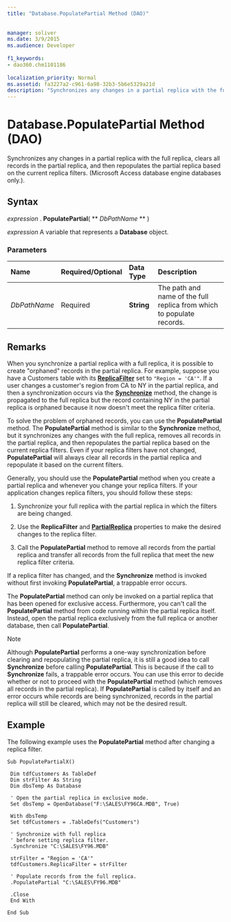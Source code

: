 ```yaml
---
title: "Database.PopulatePartial Method (DAO)"
  
  
manager: soliver
ms.date: 3/9/2015
ms.audience: Developer
 
f1_keywords:
- dao360.chm1101186
  
localization_priority: Normal
ms.assetid: fa3227a2-c961-6a98-32b3-5b6e5329a21d
description: "Synchronizes any changes in a partial replica with the full replica, clears all records in the partial replica, and then repopulates the partial replica based on the current replica filters. (Microsoft Access database engine databases only.)."
---
```


# Database.PopulatePartial Method (DAO)

Synchronizes any changes in a partial replica with the full replica, clears all records in the partial replica, and then repopulates the partial replica based on the current replica filters. (Microsoft Access database engine databases only.).
  
## Syntax

 *expression*  . **PopulatePartial**( ** *DbPathName* ** ) 
  
 *expression*  A variable that represents a **Database** object. 
  
### Parameters

|**Name**|**Required/Optional**|**Data Type**|**Description**|
|:-----|:-----|:-----|:-----|
| _DbPathName_ <br/> |Required  <br/> |**String** <br/> |The path and name of the full replica from which to populate records.  <br/> |
   
## Remarks

When you synchronize a partial replica with a full replica, it is possible to create "orphaned" records in the partial replica. For example, suppose you have a Customers table with its **[ReplicaFilter](tabledef-replicafilter-property-dao.md)** set to  `"Region = 'CA'"`. If a user changes a customer's region from CA to NY in the partial replica, and then a synchronization occurs via the **[Synchronize](database-synchronize-method-dao.md)** method, the change is propagated to the full replica but the record containing NY in the partial replica is orphaned because it now doesn't meet the replica filter criteria. 
  
To solve the problem of orphaned records, you can use the **PopulatePartial** method. The **PopulatePartial** method is similar to the **Synchronize** method, but it synchronizes any changes with the full replica, removes all records in the partial replica, and then repopulates the partial replica based on the current replica filters. Even if your replica filters have not changed, **PopulatePartial** will always clear all records in the partial replica and repopulate it based on the current filters. 
  
Generally, you should use the **PopulatePartial** method when you create a partial replica and whenever you change your replica filters. If your application changes replica filters, you should follow these steps: 
  
1. Synchronize your full replica with the partial replica in which the filters are being changed.
    
2. Use the **ReplicaFilter** and **[PartialReplica](relation-partialreplica-property-dao.md)** properties to make the desired changes to the replica filter. 
    
3. Call the **PopulatePartial** method to remove all records from the partial replica and transfer all records from the full replica that meet the new replica filter criteria. 
    
If a replica filter has changed, and the **Synchronize** method is invoked without first invoking **PopulatePartial**, a trappable error occurs. 
  
The **PopulatePartial** method can only be invoked on a partial replica that has been opened for exclusive access. Furthermore, you can't call the **PopulatePartial** method from code running within the partial replica itself. Instead, open the partial replica exclusively from the full replica or another database, then call **PopulatePartial**. 
  
> [!NOTE]
> Although **PopulatePartial** performs a one-way synchronization before clearing and repopulating the partial replica, it is still a good idea to call **Synchronize** before calling **PopulatePartial**. This is because if the call to **Synchronize** fails, a trappable error occurs. You can use this error to decide whether or not to proceed with the **PopulatePartial** method (which removes all records in the partial replica). If **PopulatePartial** is called by itself and an error occurs while records are being synchronized, records in the partial replica will still be cleared, which may not be the desired result. 
  
## Example

The following example uses the **PopulatePartial** method after changing a replica filter. 
  
```
Sub PopulatePartialX() 
 
 Dim tdfCustomers As TableDef 
 Dim strFilter As String 
 Dim dbsTemp As Database 
 
 ' Open the partial replica in exclusive mode. 
 Set dbsTemp = OpenDatabase("F:\SALES\FY96CA.MDB", True) 
 
 With dbsTemp 
 Set tdfCustomers = .TableDefs("Customers") 
 
 ' Synchronize with full replica 
 ' before setting replica filter. 
 .Synchronize "C:\SALES\FY96.MDB" 
 
 strFilter = "Region = 'CA'" 
 tdfCustomers.ReplicaFilter = strFilter 
 
 ' Populate records from the full replica. 
 .PopulatePartial "C:\SALES\FY96.MDB" 
 
 .Close 
 End With 
 
End Sub 
 
```


